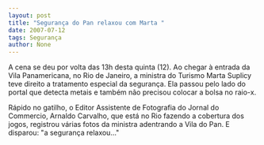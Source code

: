 ```yaml
---
layout: post
title: "Segurança do Pan relaxou com Marta "
date: 2007-07-12
tags: Segurança
author: None
---
```

A cena se deu por volta das 13h desta quinta (12). Ao chegar &agrave; entrada da Vila Panamericana, no Rio de Janeiro, a ministra do Turismo Marta Suplicy teve direito a tratamento especial da seguran&ccedil;a. Ela passou pelo lado do portal que detecta metais e tamb&eacute;m n&atilde;o precisou colocar a bolsa no raio-x. 

R&aacute;pido no gatilho, o Editor Assistente de Fotografia do Jornal do Commercio, Arnaldo Carvalho, que est&aacute; no Rio fazendo a cobertura dos jogos, registrou v&aacute;rias fotos da ministra adentrando a Vila do Pan. E disparou: &quot;a seguran&ccedil;a relaxou...&quot; 